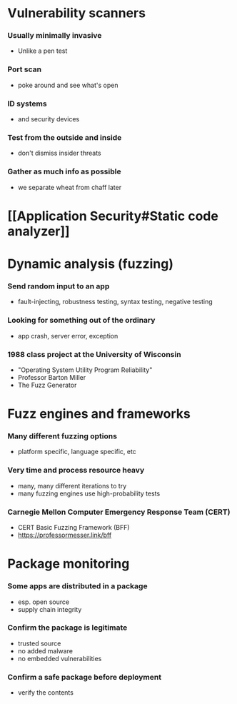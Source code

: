 # Vulnerability scanners
### Usually minimally invasive
- Unlike a pen test
### Port scan
- poke around and see what's open
### ID systems
- and security devices
### Test from the outside and inside
- don't dismiss insider threats
### Gather as much info as possible
- we separate wheat from chaff later
# [[Application Security#Static code analyzer]]
# Dynamic analysis (fuzzing)
### Send random input to an app
- fault-injecting, robustness testing, syntax testing, negative testing
### Looking for something out of the ordinary
- app crash, server error, exception
### 1988 class project at the University of Wisconsin
- "Operating System Utility Program Reliability"
- Professor Barton Miller
- The Fuzz Generator
# Fuzz engines and frameworks
### Many different fuzzing options
- platform specific, language specific, etc
### Very time and process resource heavy
- many, many different iterations to try
- many fuzzing engines use high-probability tests
### Carnegie Mellon Computer Emergency Response Team (CERT)
- CERT Basic Fuzzing Framework (BFF)
- https://professormesser.link/bff
# Package monitoring
### Some apps are distributed in a package
- esp. open source
- supply chain integrity
### Confirm the package is legitimate
- trusted source
- no added malware
- no embedded vulnerabilities
### Confirm a safe package before deployment
- verify the contents